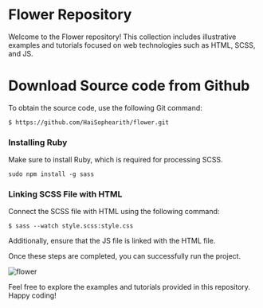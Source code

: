# Flower Repository
Welcome to the Flower repository! This collection includes illustrative examples and tutorials focused on web technologies such as HTML, SCSS, and JS.

# Download Source code from Github
To obtain the source code, use the following Git command: 

```
$ https://github.com/HaiSophearith/flower.git
```

### Installing Ruby 
Make sure to install Ruby, which is required for processing SCSS.
```
sudo npm install -g sass    
```

### Linking SCSS File with HTML
Connect the SCSS file with HTML using the following command:


```
$ sass --watch style.scss:style.css
```
Additionally, ensure that the JS file is linked with the HTML file.

Once these steps are completed, you can successfully run the project.


![flower](https://user-images.githubusercontent.com/63699592/236506187-282f2dc3-cbcb-447c-81f4-63b127233ab9.png)

Feel free to explore the examples and tutorials provided in this repository. Happy coding!
